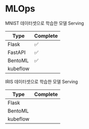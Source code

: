 # MLOps



MNIST 데이터셋으로 학습한 모델 Serving 

| Type     | Complete           |
| -------- | ------------------ |
| Flask    | :white_check_mark: |
| FastAPI  | :white_check_mark: |
| BentoML  | :white_check_mark: |
| kubeflow |                    |


IRIS 데이터셋으로 학습한 모델 Serving

| Type                                         | Complete           |
| -------------------------------------------- | ------------------ |
| Flask                                        |                    |
| BentoML                                      |                    |
| kubeflow                                     |                    |
